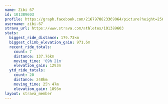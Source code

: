 ```yaml
---
name: Zibi 67
id: 101389603
profile: https://graph.facebook.com/2167978823369064/picture?height=256&width=256
username: zibi-67
strava_url: https://www.strava.com/athletes/101389603
stats:
  biggest_ride_distance: 179.73km
  biggest_climb_elevation_gain: 971.6m
  recent_ride_totals:
    count: 7
    distance: 137.76km
    moving_time: '09h 21m'
    elevation_gain: 1293m
  ytd_ride_totals:
    count: 20
    distance: 248km
    moving_time: 25h 47m
    elevation_gain: 1896m
layout: strava_member
--- 
```

